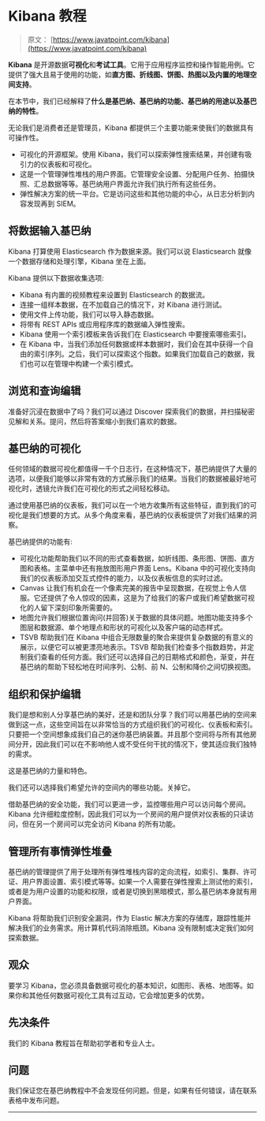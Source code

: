 # Kibana 教程

> 原文： [https://www.javatpoint.com/kibana](https://www.javatpoint.com/kibana)

**Kibana** 是开源数据**可视化**和**考试工具**。它用于应用程序监控和操作智能用例。它提供了强大且易于使用的功能，如**直方图、折线图、饼图、热图以及内置的地理空间支持**。

在本节中，我们已经解释了**什么是基巴纳、基巴纳的功能、基巴纳的用途以及基巴纳的特性**。

无论我们是消费者还是管理员，Kibana 都提供三个主要功能来使我们的数据具有可操作性。

*   可视化的开源框架。使用 Kibana，我们可以探索弹性搜索结果，并创建有吸引力的仪表板和可视化。
*   这是一个管理弹性堆栈的用户界面。它管理安全设置、分配用户任务、拍摄快照、汇总数据等等。基巴纳用户界面允许我们执行所有这些任务。
*   弹性解决方案的统一平台。它是访问这些和其他功能的中心，从日志分析到内容发现再到 SIEM。

## 将数据输入基巴纳

Kibana 打算使用 Elasticsearch 作为数据来源。我们可以说 Elasticsearch 就像一个数据存储和处理引擎，Kibana 坐在上面。

Kibana 提供以下数据收集选项:

*   Kibana 有内置的视频教程来设置到 Elasticsearch 的数据流。
*   连接一组样本数据，在不加载自己的情况下，对 Kibana 进行测试。
*   使用文件上传功能，我们可以导入静态数据。
*   将带有 REST APIs 或应用程序库的数据编入弹性搜索。
*   Kibana 使用一个索引模板来告诉我们在 Elasticsearch 中要搜索哪些索引。
*   在 Kibana 中，当我们添加任何数据或样本数据时，我们会在其中获得一个自由的索引序列。之后，我们可以探索这个指数。如果我们加载自己的数据，我们也可以在管理中构建一个索引模式。

## 浏览和查询编辑

准备好沉浸在数据中了吗？我们可以通过 Discover 探索我们的数据，并扫描秘密见解和关系。提问，然后将答案缩小到我们喜欢的数据。

## 基巴纳的可视化

任何领域的数据可视化都值得一千个日志行，在这种情况下，基巴纳提供了大量的选项，以便我们能够以非常有效的方式展示我们的结果。当我们的数据被最好地可视化时，透镜允许我们在可视化的形式之间轻松移动。

通过使用基巴纳的仪表板，我们可以在一个地方收集所有这些特征，直到我们的可视化是我们想要的方式。从多个角度来看，基巴纳的仪表板提供了对我们结果的洞察。

基巴纳提供的功能有:

*   可视化功能帮助我们以不同的形式查看数据，如折线图、条形图、饼图、直方图和表格。主菜单中还有拖放图形用户界面 Lens。Kibana 中的可视化支持向我们的仪表板添加交互式控件的能力，以及仪表板信息的实时过滤。
*   Canvas 让我们有机会在一个像素完美的报告中呈现数据，在视觉上令人信服。它还提供了令人惊叹的因素，这是为了给我们的客户或我们希望数据可视化的人留下深刻印象所需要的。
*   地图允许我们根据位置询问(并回答)关于数据的具体问题。地图功能支持多个图层和数据源、单个地理点和形状的可视化以及客户端的动态样式。
*   TSVB 帮助我们在 Kibana 中组合无限数量的聚合来提供复杂数据的有意义的展示，以便它可以被更漂亮地表示。TSVB 帮助我们检查多个指数趋势，并定制我们查看的任何方面。我们还可以选择自己的日期格式和颜色，渐变，并在基巴纳的帮助下轻松地在时间序列、公制、前 N、公制和降价之间切换视图。

## 组织和保护编辑

我们是想和别人分享基巴纳的美好，还是和团队分享？我们可以用基巴纳的空间来做到这一点，这些空间旨在以非常恰当的方式组织我们的可视化、仪表板和索引。只要把一个空间想象成我们自己的迷你基巴纳装置。并且那个空间将与所有其他房间分开，因此我们可以在不影响他人或不受任何干扰的情况下，使其适应我们独特的需求。

这是基巴纳的力量和特色。

我们还可以选择我们希望允许的空间内的哪些功能。关掉它。

借助基巴纳的安全功能，我们可以更进一步，监控哪些用户可以访问每个房间。Kibana 允许细粒度控制，因此我们可以为一个房间的用户提供对仪表板的只读访问，但在另一个房间可以完全访问 Kibana 的所有功能。

## 管理所有事情弹性堆叠

基巴纳的管理提供了用于处理所有弹性堆栈内容的定向流程，如索引、集群、许可证、用户界面设置、索引模式等等。如果一个人需要在弹性搜索上测试他的索引，或者是为用户设置的功能和权限，或者是切换到黑暗模式，那么基巴纳本身就有用户界面。

Kibana 将帮助我们识别安全漏洞，作为 Elastic 解决方案的存储库，跟踪性能并解决我们的业务需求。用计算机代码消除瓶颈。Kibana 没有限制或决定我们如何探索数据。

## 观众

要学习 Kibana，您必须具备数据可视化的基本知识，如图形、表格、地图等。如果你和其他任何数据可视化工具有过互动，它会增加更多的优势。

## 先决条件

我们的 Kibana 教程旨在帮助初学者和专业人士。

## 问题

我们保证您在基巴纳教程中不会发现任何问题。但是，如果有任何错误，请在联系表格中发布问题。

* * *
